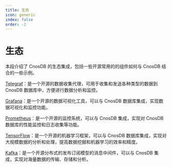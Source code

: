 ```yaml
---
title: 生态
icon: generic
index: false
order: -2
---
```


# 生态

本段介绍了 CnosDB 的生态集成，包括一些开源常用的的组件如何与 CnosDB 结合的一些示例。

[Telegraf](./collect/telegraf)：是一个开源的数据收集代理，可用于收集和发送各种类型的数据到 CnosDB 数据库中，方便进行数据分析和监控。

[Grafana](./visualization/grafana)：是一个开源的数据可视化工具，可以与 CnosDB 数据库集成，实现数据可视化和监控功能。

[Prometheus](./collect/prometheus)：是一个开源的监控系统，可以与 CnosDB 集成，实现对 CnosDB 数据库的性能监控和日志收集等功能。

[TensorFlow](./ml/tensorflow)：是一个开源的机器学习框架，可以与 CnosDB 数据库集成，实现对大规模数据的分析和处理，提高数据挖掘和机器学习的效率和精度。

[Kafka](./middleware/kafka)：是一个开源分布式的发布订阅模型的消息中间件，可以与 CnosDB 集成，实现对海量数据的传输、存储和分析。
